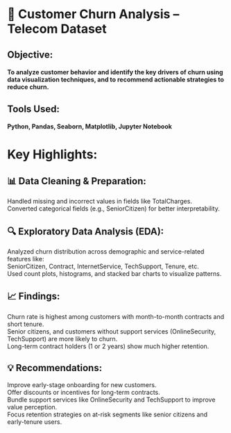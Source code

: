 # 📌 Customer Churn Analysis – Telecom Dataset<br>
## Objective:<br>
#### To analyze customer behavior and identify the key drivers of churn using data visualization techniques, and to recommend actionable strategies to reduce churn.<br>

## Tools Used:<br>
#### Python, Pandas, Seaborn, Matplotlib, Jupyter Notebook<br>

# Key Highlights:<br>

## 📊 Data Cleaning & Preparation:<br>
Handled missing and incorrect values in fields like TotalCharges.<br>
Converted categorical fields (e.g., SeniorCitizen) for better interpretability.<br>

## 🔍 Exploratory Data Analysis (EDA):<br>
Analyzed churn distribution across demographic and service-related features like:<br>
SeniorCitizen, Contract, InternetService, TechSupport, Tenure, etc.<br>
Used count plots, histograms, and stacked bar charts to visualize patterns.<br>

## 📈 Findings:<br>
Churn rate is highest among customers with month-to-month contracts and short tenure.<br>
Senior citizens, and customers without support services (OnlineSecurity, TechSupport) are more likely to churn.<br>
Long-term contract holders (1 or 2 years) show much higher retention.<br>

## 💡 Recommendations:<br>
Improve early-stage onboarding for new customers.<br>
Offer discounts or incentives for long-term contracts.<br>
Bundle support services like OnlineSecurity and TechSupport to improve value perception.<br>
Focus retention strategies on at-risk segments like senior citizens and early-tenure users.<br>
